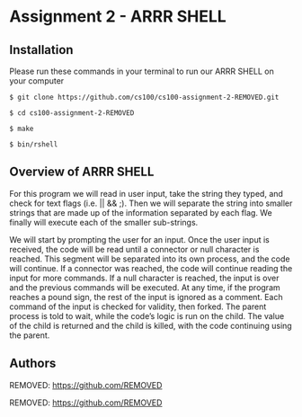 # Assignment 2 - ARRR SHELL

Installation
------------
Please run these commands in your terminal to run our ARRR SHELL on your computer

```Install Process
$ git clone https://github.com/cs100/cs100-assignment-2-REMOVED.git

$ cd cs100-assignment-2-REMOVED

$ make

$ bin/rshell
```

Overview of ARRR SHELL
------------
For this program we will read in user input, take the string they typed, and check for text flags (i.e. || && ;). Then we will separate
the string into smaller strings that are made up of the information separated by each flag. We finally will execute each of the smaller
sub-strings.

We will start by prompting the user for an input. Once the user input is received, the code will be read until a connector or null
character is reached. This segment will be separated into its own process, and the code will continue. If a connector was reached,
the code will continue reading the input for more commands. If a null character is reached, the input is over and the previous
commands will be executed. At any time, if the program reaches a pound sign, the rest of the input is ignored as a comment. Each
command of the input is checked for validity, then forked. The parent process is told to wait, while the code’s logic is run on the child.
The value of the child is returned and the child is killed, with the code continuing using the parent.

Authors
------------
REMOVED: https://github.com/REMOVED

REMOVED: https://github.com/REMOVED
